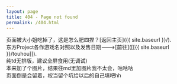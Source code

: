```yaml
---
layout: page
title: 404 - Page not found
permalink: /404.html
---
```


页面被大小姐吃掉了，这是怎么肥四捏？[返回主页]({{ site.baseurl }}/).<br>
东方Project各作游戏名对照以及发售日期--->[前往]([[{{ site.baseurl }}/touhou]]).<br>
纯td无排版，建议全屏食用(无调试)<br>
本来加了个图片，结果往md里加图片我不太会，咕咕咕<br>
页面倒是会留着，权当留个坑给以后的自己填吧hh<br>
<!--[恭喜你来到了隙间！](https://github.com/HarayamaRese/HarayamaRese.github.io/_painted_eggshell/MHMW.html)-->